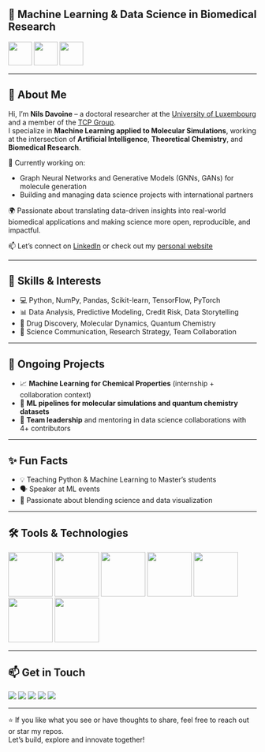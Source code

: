 ## 🧠 Machine Learning & Data Science in Biomedical Research
<img src="https://media.giphy.com/media/7HuqlSbvKrzyzZhkzY/giphy.gif" width="48"> <img src="https://media.giphy.com/media/1FSNBA1Ixv3kao6OLk/giphy.gif" width="48"> <img src="https://media.giphy.com/media/iDaCeaKrHhUI1I8e2b/giphy.gif" width="48">  

---

## 👋 About Me

Hi, I’m **Nils Davoine** – a doctoral researcher at the [University of Luxembourg](https://wwwfr.uni.lu/) and a member of the [TCP Group](https://www.tcpunilu.com/current-team-members).  
I specialize in **Machine Learning applied to Molecular Simulations**, working at the intersection of **Artificial Intelligence**, **Theoretical Chemistry**, and **Biomedical Research**.

🔬 Currently working on:
- Graph Neural Networks and Generative Models (GNNs, GANs) for molecule generation  
- Building and managing data science projects with international partners  

🌍 Passionate about translating data-driven insights into real-world biomedical applications and making science more open, reproducible, and impactful.

📫 Let’s connect on [LinkedIn](https://fr.linkedin.com/in/nils-davoine-81b46b19b) or check out my [personal website](https://davoinenils.github.io/)

---

## 🧩 Skills & Interests

- 💻 Python, NumPy, Pandas, Scikit-learn, TensorFlow, PyTorch
- 📊 Data Analysis, Predictive Modeling, Credit Risk, Data Storytelling
- 🧬 Drug Discovery, Molecular Dynamics, Quantum Chemistry
- 🎯 Science Communication, Research Strategy, Team Collaboration

---

## 🌱 Ongoing Projects

- 📈 **Machine Learning for Chemical Properties** (internship + collaboration context)
- 🧪 **ML pipelines for molecular simulations and quantum chemistry datasets**
- 🤝 **Team leadership** and mentoring in data science collaborations with 4+ contributors

---

## ✨ Fun Facts

- 💡 Teaching Python & Machine Learning to Master’s students
- 🗣️ Speaker at ML events
- 🎨 Passionate about blending science and data visualization

---

## 🛠️ Tools & Technologies

<p>
  <img src="https://www.vectorlogo.zone/logos/python/python-ar21.svg" width="90">
  <img src="https://www.vectorlogo.zone/logos/pytorch/pytorch-ar21.svg" width="90">
  <img src="https://www.vectorlogo.zone/logos/numpy/numpy-ar21.svg" width="90">
  <img src="https://www.vectorlogo.zone/logos/scikit_learn/scikit_learn-ar21.svg" width="90">
  <img src="https://www.vectorlogo.zone/logos/git-scm/git-scm-ar21.svg" width="90">
  <img src="https://www.vectorlogo.zone/logos/visualstudio_code/visualstudio_code-ar21.svg" width="90">
  <img src="https://www.vectorlogo.zone/logos/latex-project/latex-project-ar21.svg" width="90">
</p>

---

## 📫 Get in Touch

<a href="mailto:nils.davoine@uni.lu"><img src="https://img.shields.io/badge/email-nils.davoine@uni.lu-D14836?style=flat&logo=gmail&logoColor=white"/></a>
<a href="https://davoinenils.github.io"><img src="https://img.shields.io/badge/Portfolio-Website-242424?style=flat&logo=firefox&logoColor=white"/></a>
<a href="https://twitter.com/NilsDavoine"><img src="https://img.shields.io/twitter/follow/NilsDavoine?label=Twitter&style=social"/></a>
<a href="https://github.com/DavoineNils"><img src="https://img.shields.io/github/followers/DavoineNils?label=GitHub&style=social"/></a>
<a href="https://fr.linkedin.com/in/nils-davoine-81b46b19b"><img src="https://img.shields.io/badge/LinkedIn-Connect-blue?style=flat&logo=linkedin"/></a>

---

⭐ If you like what you see or have thoughts to share, feel free to reach out or star my repos.  
Let’s build, explore and innovate together!
